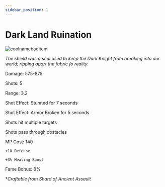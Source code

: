 ```yaml
---
sidebar_position: 1
---
```


# Dark Land Ruination

![coolnamebaditem](https://vwiki.valorserver.com/api/item/picture/dark%20land%20ruination)

<i>The shield was a seal used to keep the Dark Knight from breaking into our world; ripping apart the fabric fo reality.</i>

Damage: 575-875

Shots: 5

Range: 3.2

Shot Effect: Stunned for 7 seconds

Shot Effect: Armor Broken for 5 seconds

Shots hit multiple targets

Shots pass through obstacles

MP Cost: 140

    +18 Defense

    +3% Healing Boost
    
Fame Bonus: 8%

**Craftable from Shard of Ancient Assault*
